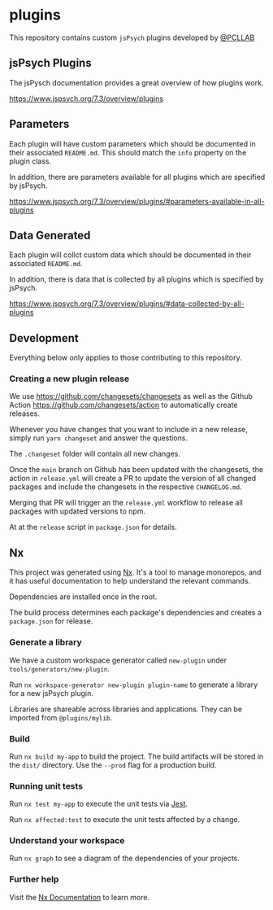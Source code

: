 # plugins

This repository contains custom `jsPsych` plugins developed by [@PCLLAB](http://learninglab.psych.purdue.edu)

## jsPsych Plugins

The jsPysch documentation provides a great overview of how plugins work.

https://www.jspsych.org/7.3/overview/plugins

## Parameters

Each plugin will have custom parameters which should be documented in their associated `README.md`. This should match the `info` property on the plugin class.

In addition, there are parameters available for all plugins which are specified by jsPsych.

https://www.jspsych.org/7.3/overview/plugins/#parameters-available-in-all-plugins

## Data Generated

Each plugin will collct custom data which should be documented in their associated `README.md`.

In addition, there is data that is collected by all plugins which is specified by jsPsych.

https://www.jspsych.org/7.3/overview/plugins/#data-collected-by-all-plugins

## Development

Everything below only applies to those contributing to this repository.

### Creating a new plugin release

We use https://github.com/changesets/changesets as well as the Github Action https://github.com/changesets/action to automatically create releases.

Whenever you have changes that you want to include in a new release, simply run `yarn changeset` and answer the questions.

The `.changeset` folder will contain all new changes.

Once the `main` branch on Github has been updated with the changesets, the action in `release.yml` will create a PR to update the version of all changed packages and include the changesets in the respective `CHANGELOG.md`.

Merging that PR will trigger an the `release.yml` workflow to release all packages with updated versions to npm.

At at the `release` script in `package.json` for details.

## Nx

This project was generated using [Nx](https://nx.dev). It's a tool to manage monorepos, and it has useful documentation to help understand the relevant commands.

Dependencies are installed once in the root.

The build process determines each package's dependencies and creates a `package.json` for release.

### Generate a library

We have a custom workspace generator called `new-plugin` under `tools/generators/new-plugin`.

Run `nx workspace-generator new-plugin plugin-name` to generate a library for a new jsPsych plugin.

Libraries are shareable across libraries and applications. They can be imported from `@plugins/mylib`.

### Build

Run `nx build my-app` to build the project. The build artifacts will be stored in the `dist/` directory. Use the `--prod` flag for a production build.

### Running unit tests

Run `nx test my-app` to execute the unit tests via [Jest](https://jestjs.io).

Run `nx affected:test` to execute the unit tests affected by a change.

### Understand your workspace

Run `nx graph` to see a diagram of the dependencies of your projects.

### Further help

Visit the [Nx Documentation](https://nx.dev) to learn more.
